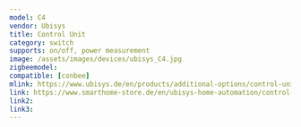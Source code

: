 ```yaml
---
model: C4
vendor: Ubisys
title: Control Unit
category: switch
supports: on/off, power measurement
image: /assets/images/devices/ubisys_C4.jpg
zigbeemodel: 
compatible: [conbee]
mlink: https://www.ubisys.de/en/products/additional-options/control-unit-c4/
link: https://www.smarthome-store.de/en/ubisys-home-automation/control-unit-c4.html
link2: 
link3: 
---
```


